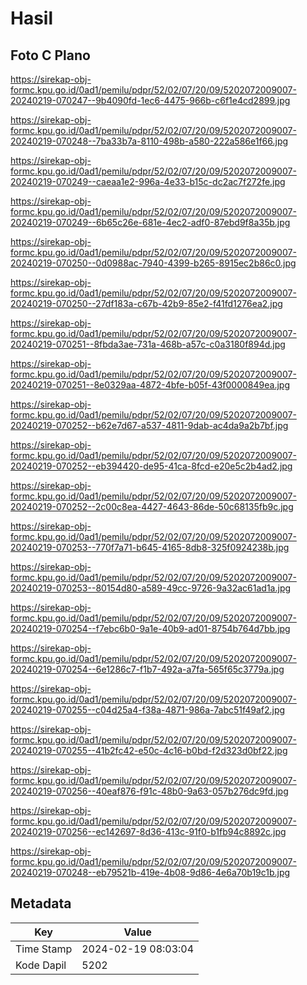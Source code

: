 # Hasil

## Foto C Plano

https://sirekap-obj-formc.kpu.go.id/0ad1/pemilu/pdpr/52/02/07/20/09/5202072009007-20240219-070247--9b4090fd-1ec6-4475-966b-c6f1e4cd2899.jpg

https://sirekap-obj-formc.kpu.go.id/0ad1/pemilu/pdpr/52/02/07/20/09/5202072009007-20240219-070248--7ba33b7a-8110-498b-a580-222a586e1f66.jpg

https://sirekap-obj-formc.kpu.go.id/0ad1/pemilu/pdpr/52/02/07/20/09/5202072009007-20240219-070249--caeaa1e2-996a-4e33-b15c-dc2ac7f272fe.jpg

https://sirekap-obj-formc.kpu.go.id/0ad1/pemilu/pdpr/52/02/07/20/09/5202072009007-20240219-070249--6b65c26e-681e-4ec2-adf0-87ebd9f8a35b.jpg

https://sirekap-obj-formc.kpu.go.id/0ad1/pemilu/pdpr/52/02/07/20/09/5202072009007-20240219-070250--0d0988ac-7940-4399-b265-8915ec2b86c0.jpg

https://sirekap-obj-formc.kpu.go.id/0ad1/pemilu/pdpr/52/02/07/20/09/5202072009007-20240219-070250--27df183a-c67b-42b9-85e2-f41fd1276ea2.jpg

https://sirekap-obj-formc.kpu.go.id/0ad1/pemilu/pdpr/52/02/07/20/09/5202072009007-20240219-070251--8fbda3ae-731a-468b-a57c-c0a3180f894d.jpg

https://sirekap-obj-formc.kpu.go.id/0ad1/pemilu/pdpr/52/02/07/20/09/5202072009007-20240219-070251--8e0329aa-4872-4bfe-b05f-43f0000849ea.jpg

https://sirekap-obj-formc.kpu.go.id/0ad1/pemilu/pdpr/52/02/07/20/09/5202072009007-20240219-070252--b62e7d67-a537-4811-9dab-ac4da9a2b7bf.jpg

https://sirekap-obj-formc.kpu.go.id/0ad1/pemilu/pdpr/52/02/07/20/09/5202072009007-20240219-070252--eb394420-de95-41ca-8fcd-e20e5c2b4ad2.jpg

https://sirekap-obj-formc.kpu.go.id/0ad1/pemilu/pdpr/52/02/07/20/09/5202072009007-20240219-070252--2c00c8ea-4427-4643-86de-50c68135fb9c.jpg

https://sirekap-obj-formc.kpu.go.id/0ad1/pemilu/pdpr/52/02/07/20/09/5202072009007-20240219-070253--770f7a71-b645-4165-8db8-325f0924238b.jpg

https://sirekap-obj-formc.kpu.go.id/0ad1/pemilu/pdpr/52/02/07/20/09/5202072009007-20240219-070253--80154d80-a589-49cc-9726-9a32ac61ad1a.jpg

https://sirekap-obj-formc.kpu.go.id/0ad1/pemilu/pdpr/52/02/07/20/09/5202072009007-20240219-070254--f7ebc6b0-9a1e-40b9-ad01-8754b764d7bb.jpg

https://sirekap-obj-formc.kpu.go.id/0ad1/pemilu/pdpr/52/02/07/20/09/5202072009007-20240219-070254--6e1286c7-f1b7-492a-a7fa-565f65c3779a.jpg

https://sirekap-obj-formc.kpu.go.id/0ad1/pemilu/pdpr/52/02/07/20/09/5202072009007-20240219-070255--c04d25a4-f38a-4871-986a-7abc51f49af2.jpg

https://sirekap-obj-formc.kpu.go.id/0ad1/pemilu/pdpr/52/02/07/20/09/5202072009007-20240219-070255--41b2fc42-e50c-4c16-b0bd-f2d323d0bf22.jpg

https://sirekap-obj-formc.kpu.go.id/0ad1/pemilu/pdpr/52/02/07/20/09/5202072009007-20240219-070256--40eaf876-f91c-48b0-9a63-057b276dc9fd.jpg

https://sirekap-obj-formc.kpu.go.id/0ad1/pemilu/pdpr/52/02/07/20/09/5202072009007-20240219-070256--ec142697-8d36-413c-91f0-b1fb94c8892c.jpg

https://sirekap-obj-formc.kpu.go.id/0ad1/pemilu/pdpr/52/02/07/20/09/5202072009007-20240219-070248--eb79521b-419e-4b08-9d86-4e6a70b19c1b.jpg


## Metadata

| Key        | Value               |
| ---------- | ------------------- |
| Time Stamp | 2024-02-19 08:03:04 |
| Kode Dapil | 5202                |



